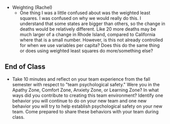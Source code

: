 - Weighting (Rachel)
  - One thing I was a little confused about was the weighted least squares. I was confused on why we would really do this. I understand that some states are bigger than others, so the change in deaths would be relatively different. Like 20 more deaths may be much larger of a change in Rhode Island, compared to California where that is a small number. However, is this not already controlled for when we use variables per capita? Does this do the same thing or does using weighted least squares do more/something else?



## End of Class

- Take 10 minutes and reflect on your team experience from the fall semester with respect to "team psychological safety." Were you in the Apathy Zone, Comfort Zone, Anxiety Zone, or Learning Zone? In what ways did you contribute to creating this team environment? Identify one behavior you will continue to do on your new team and one new behavior you will try to help establish psychological safety on your new team. Come prepared to share these behaviors with your team during class.
